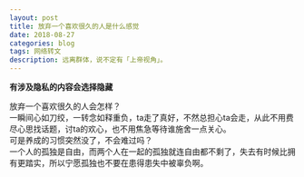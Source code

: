 ```yaml
---
layout: post
title: 放弃一个喜欢很久的人是什么感觉
date: 2018-08-27
categories: blog
tags: 网络转文
description: 远离群体，说不定有「上帝视角」。
---
```

**有涉及隐私的内容会选择隐藏**

放弃一个喜欢很久的人会怎样？  
一瞬间心如刀绞，一转念如释重负，ta走了真好，不然总担心ta会走，从此不用费尽心思找话题，讨ta的欢心，也不用焦急等待谁施舍一点关心。  
可是养成的习惯突然没了，不会难过吗？  
一个人的孤独是自由，而两个人在一起的孤独就连自由都不剩了，失去有时候比拥有更踏实，所以宁愿孤独也不要在患得患失中被辜负啊。  
